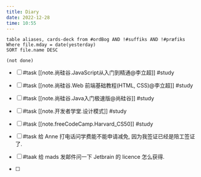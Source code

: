 ```yaml
---
title: Diary
date: 2022-12-28
time: 10:55
---
```


```dataview
table aliases, cards-deck from #ordBog AND !#suffiks AND !#præfiks Where file.mday = date(yesterday)
SORT file.name DESC
```

```tasks
(not done)
```

- [ ] #task [[note.尚硅谷.JavaScript从入门到精通@李立超]] #study 
- [ ] #task [[note.尚硅谷.Web 前端基础教程(HTML, CSS)@李立超]] #study 
- [ ] #task [[note.尚硅谷.Java入门极速版@尚硅谷]] #study 
- [ ] #task [[note.开发者学堂.设计模式]] #study 
- [ ] #task [[note.freeCodeCamp.Harvard_CS50]] #study 

- [ ] #task 给 Anne 打电话问学费能不能申请减免, 因为我签证已经是陪工签证了. 
- [ ] #taak 给 mads 发邮件问一下 Jetbrain 的 licence 怎么获得. 
- [ ] 